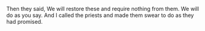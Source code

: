 Then they said, We will restore these and require nothing from them. We will do as you say. And I called the priests and made them swear to do as they had promised.
